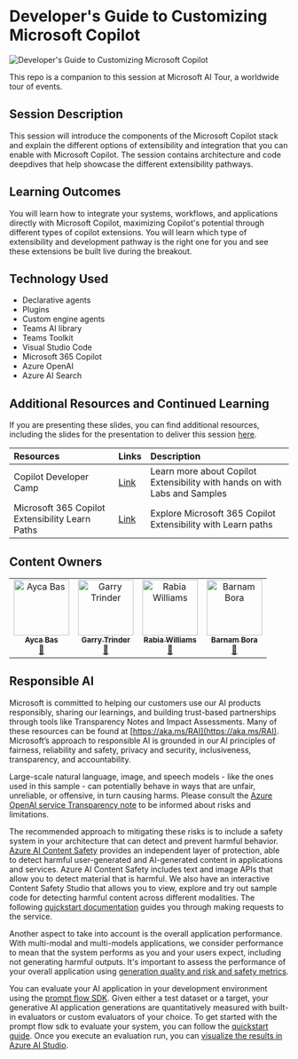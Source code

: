 <!--
To help prepare content for AI Tour, please use this template repository for organizing your sessions and preparing the content for future presentors.
1. Update this readme with the todo's listed below
2. The src folder has been created for all development tasks when creating this session
3. The Lab folder is in-person and async participation with content, please update this folder with instructions for participants to follow along.
4. The Presenter Notes folder is the train the trainer section. Here add any slide decks, demo videos, and other content as needed. This page has a rough layout to provide ideas but can be edited as needed.
5. If you are taking advantage of the static front end site, edit the content in the _config.yml file as needed (specifically the title and description)
 -->
# Developer's Guide to Customizing Microsoft Copilot

![Developer's Guide to Customizing Microsoft Copilot](https://github.com/user-attachments/assets/fcec3359-83e7-4ec7-849d-079cd677fcfa)

This repo is a companion to this session at Microsoft AI Tour, a worldwide tour of events.

## Session Description

This session will introduce the components of the Microsoft Copilot stack and explain the different options of extensibility and integration that you can enable with Microsoft Copilot. The session contains architecture and code deepdives that help showcase the different extensibility pathways.

## Learning Outcomes
You will learn how to integrate your systems, workflows, and applications directly with Microsoft Copilot, maximizing Copilot's potential through different types of copilot extensions. You will learn which type of extensibility and development pathway is the right one for you and see these extensions be built live during the breakout.

## Technology Used

- Declarative agents
- Plugins
- Custom engine agents
- Teams AI library
- Teams Toolkit
- Visual Studio Code
- Microsoft 365 Copilot
- Azure OpenAI
- Azure AI Search

## Additional Resources and Continued Learning

If you are presenting these slides, you can find additional resources, including the slides for the presentation to deliver this session [here](/session-delivery-resources/README.md).

| Resources          | Links                             | Description        |
|:-------------------|:----------------------------------|:-------------------|
| Copilot Developer Camp  | [Link](https://aka.ms/copilotdevcamp) | Learn more about Copilot Extensibility with hands on with Labs and Samples|
| Microsoft 365 Copilot Extensibility Learn Paths | [Link](https://aka.ms/extend-microsoft365-copilot)| Explore Microsoft 365 Copilot Extensibility with Learn paths|


## Content Owners

<!-- ALL-CONTRIBUTORS-LIST:START - Do not remove or modify this section -->

<table>
<tr>
    <td align="center"><a href="http://learnanalytics.microsoft.com">
        <img src="https://github.com/aycabas.png" width="100px;" alt="Ayca Bas"/><br />
        <sub><b>Ayca Bas
</b></sub></a><br />
            <a href="https://github.com/aycabas" title="talk">📢</a> 
    </td>
    <td align="center"><a href="http://learnanalytics.microsoft.com">
        <img src="https://github.com/garrytrinder.png" width="100px;" alt="Garry Trinder"/><br />
        <sub><b>Garry Trinder
</b></sub></a><br />
            <a href="https://github.com/garrytrinder" title="talk">📢</a> 
    </td>
    <td align="center"><a href="http://learnanalytics.microsoft.com">
        <img src="https://github.com/rabwill.png" width="100px;" alt="Rabia Williams"/><br />
        <sub><b>Rabia Williams
</b></sub></a><br />
            <a href="https://github.com/garrytrinder" title="talk">📢</a> 
    </td>    
    <td align="center"><a href="http://learnanalytics.microsoft.com">
        <img src="https://github.com/barnam-bora.png" width="100px;" alt="Barnam Bora"/><br />
        <sub><b>Barnam Bora
</b></sub></a><br />
            <a href="https://github.com/barnam-bora" title="talk">📢</a> 
    </td>
</tr></table>

<!-- ALL-CONTRIBUTORS-LIST:END -->

## Responsible AI 

Microsoft is committed to helping our customers use our AI products responsibly, sharing our learnings, and building trust-based partnerships through tools like Transparency Notes and Impact Assessments. Many of these resources can be found at [https://aka.ms/RAI](https://aka.ms/RAI).
Microsoft’s approach to responsible AI is grounded in our AI principles of fairness, reliability and safety, privacy and security, inclusiveness, transparency, and accountability.

Large-scale natural language, image, and speech models - like the ones used in this sample - can potentially behave in ways that are unfair, unreliable, or offensive, in turn causing harms. Please consult the [Azure OpenAI service Transparency note](https://learn.microsoft.com/legal/cognitive-services/openai/transparency-note?tabs=text) to be informed about risks and limitations.

The recommended approach to mitigating these risks is to include a safety system in your architecture that can detect and prevent harmful behavior. [Azure AI Content Safety](https://learn.microsoft.com/azure/ai-services/content-safety/overview) provides an independent layer of protection, able to detect harmful user-generated and AI-generated content in applications and services. Azure AI Content Safety includes text and image APIs that allow you to detect material that is harmful. We also have an interactive Content Safety Studio that allows you to view, explore and try out sample code for detecting harmful content across different modalities. The following [quickstart documentation](https://learn.microsoft.com/azure/ai-services/content-safety/quickstart-text?tabs=visual-studio%2Clinux&pivots=programming-language-rest) guides you through making requests to the service.

Another aspect to take into account is the overall application performance. With multi-modal and multi-models applications, we consider performance to mean that the system performs as you and your users expect, including not generating harmful outputs. It's important to assess the performance of your overall application using [generation quality and risk and safety metrics](https://learn.microsoft.com/azure/ai-studio/concepts/evaluation-metrics-built-in).

You can evaluate your AI application in your development environment using the [prompt flow SDK](https://microsoft.github.io/promptflow/index.html). Given either a test dataset or a target, your generative AI application generations are quantitatively measured with built-in evaluators or custom evaluators of your choice. To get started with the prompt flow sdk to evaluate your system, you can follow the [quickstart guide](https://learn.microsoft.com/azure/ai-studio/how-to/develop/flow-evaluate-sdk). Once you execute an evaluation run, you can [visualize the results in Azure AI Studio](https://learn.microsoft.com/azure/ai-studio/how-to/evaluate-flow-results).
